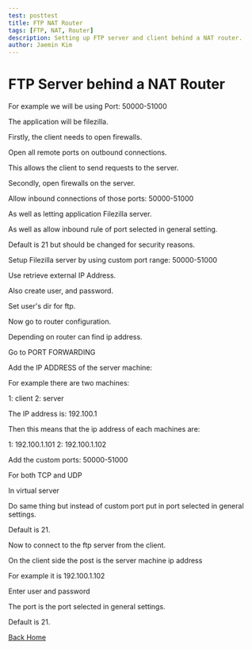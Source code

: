 ```yaml
---
test: posttest
title: FTP NAT Router
tags: [FTP, NAT, Router]
description: Setting up FTP server and client behind a NAT router.
author: Jaemin Kim
--- 
```


# FTP Server behind a NAT Router

For example we will be using Port: 50000-51000

The application will be filezilla.

Firstly, the client needs to open firewalls.

Open all remote ports on outbound connections.

This allows the client to send requests to the server.

Secondly, open firewalls on the server.

Allow inbound connections of those ports: 50000-51000

As well as letting application Filezilla server.

As well as allow inbound rule of port selected in general setting.

Default is 21 but should be changed for security reasons.

Setup Filezilla server by using custom port range: 50000-51000

Use retrieve external IP Address.

Also create user, and password.

Set user's dir for ftp.

Now go to router configuration.

Depending on router can find ip address.

Go to PORT FORWARDING

Add the IP ADDRESS of the server machine:

For example there are two machines:

1: client
2: server

The IP address is: 192.100.1

Then this means that the ip address of each machines are:

1: 192.100.1.101
2: 192.100.1.102

Add the custom ports: 50000-51000

For both TCP and UDP

In virtual server

Do same thing but instead of custom port put in port selected in general settings.

Default is 21.

Now to connect to the ftp server from the client.

On the client side the post is the server machine ip address

For example it is 192.100.1.102

Enter user and password

The port is the port selected in general settings.

Default is 21.

[Back Home](https://jaemnkm.github.io/jekyll-now/)